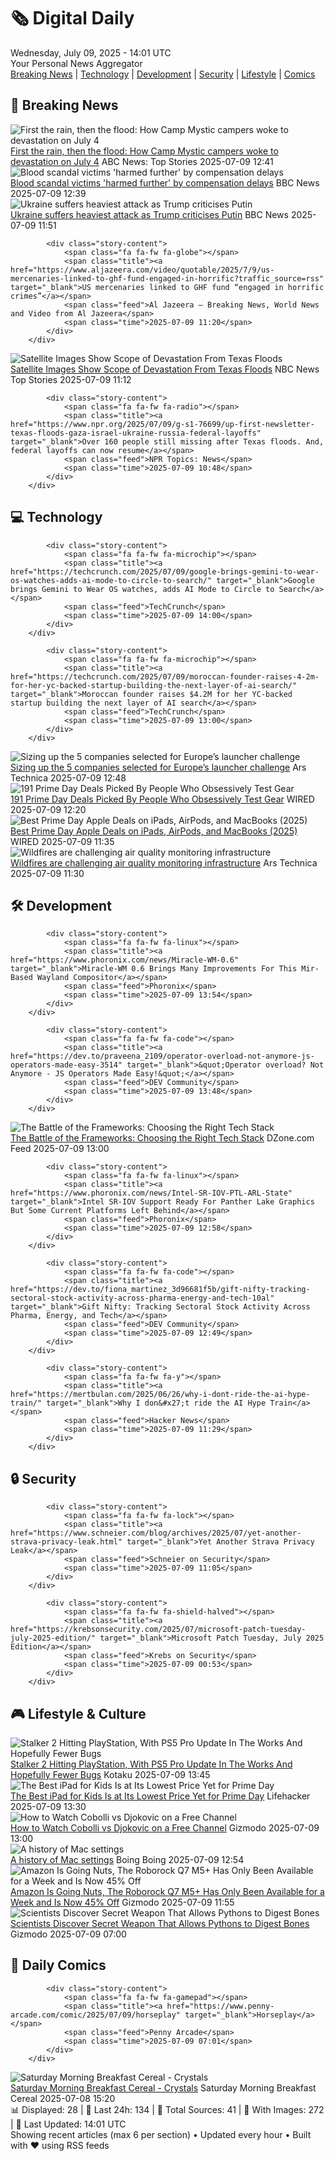 <!-- Processing 54 RSS feeds at 2025-07-09 14:01:34 UTC -->
<!-- Processing: Penny Arcade -->
<!-- Processing: Dilbert -->
<!-- Processing: Girl Genius -->
<!-- Processing: CNN Top Stories -->
<!-- Processing: CNN Breaking News -->
<!-- Processing: NPR News -->
<!-- Processing: ABC News Breaking -->
<!-- Processing: Sky News World -->
<!-- Processing: TechCrunch -->
<!-- Processing: Dev.to -->
<!-- Processing: Phoronix Linux News -->
<!-- Processing: OMG! Ubuntu -->
<!-- Processing: Linux.com -->
<!-- Processing: GitHub Blog -->
<!-- Processing: GitLab Blog -->
<!-- Processing: DZone -->
<!-- Processing: Martin Fowler -->
<!-- Processing: Lifehacker -->
<!-- Processing: Kotaku -->
<!-- Processing: Boing Boing -->
<!-- Processing: Krebs on Security -->
<!-- Processing: Schneier on Security -->
<!-- Generated 8 new posts out of 22 feeds processed -->
<div class="newspaper-header">
    <h1 class="newspaper-title">🗞️ Digital Daily</h1>
    <div class="newspaper-date">Wednesday, July 09, 2025 - 14:01 UTC</div>
    <div class="newspaper-subtitle">Your Personal News Aggregator</div>
</div>

<div class="newspaper-nav">
    <a href="#breaking">Breaking News</a> |
    <a href="#tech">Technology</a> |
    <a href="#dev">Development</a> |
    <a href="#security">Security</a> |
    <a href="#lifestyle">Lifestyle</a> |
    <a href="#webcomics">Comics</a>
</div>

<div class="news-section breaking-news" id="breaking">
<h2 class="section-header">🚨 Breaking News</h2>
<div class="stories-container">
<div class="story">
            <img src="https://s.abcnews.com/images/US/georgia-eloise-jones-abc-jef-250709_1752062361782_hpMain_4x3t_384.jpg" alt="First the rain, then the flood: How Camp Mystic campers woke to devastation on July 4" class="story-image" loading="lazy" onerror="this.style.display='none'">
            <div class="story-content">
                <span class="fa fa-fw fa-tv"></span>
                <span class="title"><a href="https://abcnews.go.com/US/rain-flood-camp-mystic-campers-woke-devastation-july/story?id=123601858" target="_blank">First the rain, then the flood: How Camp Mystic campers woke to devastation on July 4</a></span>
                <span class="feed">ABC News: Top Stories</span>
                <span class="time">2025-07-09 12:41</span>
            </div>
        </div>
<div class="story">
            <img src="https://ichef.bbci.co.uk/ace/standard/240/cpsprodpb/60ef/live/b20b4d50-5cb0-11f0-960d-e9f1088a89fe.jpg" alt="Blood scandal victims &#x27;harmed further&#x27; by compensation delays" class="story-image" loading="lazy" onerror="this.style.display='none'">
            <div class="story-content">
                <span class="fa fa-fw fa-flag"></span>
                <span class="title"><a href="https://www.bbc.com/news/articles/cd78zgj0wwdo" target="_blank">Blood scandal victims &#x27;harmed further&#x27; by compensation delays</a></span>
                <span class="feed">BBC News</span>
                <span class="time">2025-07-09 12:39</span>
            </div>
        </div>
<div class="story">
            <img src="https://ichef.bbci.co.uk/ace/standard/240/cpsprodpb/4144/live/d7e8f9c0-5cae-11f0-ae37-a7df7603ca40.jpg" alt="Ukraine suffers heaviest attack as Trump criticises Putin" class="story-image" loading="lazy" onerror="this.style.display='none'">
            <div class="story-content">
                <span class="fa fa-fw fa-earth-americas"></span>
                <span class="title"><a href="https://www.bbc.com/news/articles/c2k19q4j07zo" target="_blank">Ukraine suffers heaviest attack as Trump criticises Putin</a></span>
                <span class="feed">BBC News</span>
                <span class="time">2025-07-09 11:51</span>
            </div>
        </div>
<div class="story">
            
            <div class="story-content">
                <span class="fa fa-fw fa-globe"></span>
                <span class="title"><a href="https://www.aljazeera.com/video/quotable/2025/7/9/us-mercenaries-linked-to-ghf-fund-engaged-in-horrific?traffic_source=rss" target="_blank">US mercenaries linked to GHF fund “engaged in horrific crimes”</a></span>
                <span class="feed">Al Jazeera – Breaking News, World News and Video from Al Jazeera</span>
                <span class="time">2025-07-09 11:20</span>
            </div>
        </div>
<div class="story">
            <img src="https://media-cldnry.s-nbcnews.com/image/upload/t_fit_1500w/mpx/2704722219/2025_07/1752059534573_tdy_news_7a_chesky_texas_250709_1920x1080-vie21z.jpg" alt="Satellite Images Show Scope of Devastation From Texas Floods" class="story-image" loading="lazy" onerror="this.style.display='none'">
            <div class="story-content">
                <span class="fa fa-fw fa-broadcast-tower"></span>
                <span class="title"><a href="https://www.today.com/video/floods-in-texas-scale-of-devastation-comes-into-focus-242923077644" target="_blank">Satellite Images Show Scope of Devastation From Texas Floods</a></span>
                <span class="feed">NBC News Top Stories</span>
                <span class="time">2025-07-09 11:12</span>
            </div>
        </div>
<div class="story">
            
            <div class="story-content">
                <span class="fa fa-fw fa-radio"></span>
                <span class="title"><a href="https://www.npr.org/2025/07/09/g-s1-76699/up-first-newsletter-texas-floods-gaza-israel-ukraine-russia-federal-layoffs" target="_blank">Over 160 people still missing after Texas floods. And, federal layoffs can now resume</a></span>
                <span class="feed">NPR Topics: News</span>
                <span class="time">2025-07-09 10:48</span>
            </div>
        </div>
</div>
</div>
<div class="news-section tech-news" id="tech">
<h2 class="section-header">💻 Technology</h2>
<div class="stories-container">
<div class="story">
            
            <div class="story-content">
                <span class="fa fa-fw fa-microchip"></span>
                <span class="title"><a href="https://techcrunch.com/2025/07/09/google-brings-gemini-to-wear-os-watches-adds-ai-mode-to-circle-to-search/" target="_blank">Google brings Gemini to Wear OS watches, adds AI Mode to Circle to Search</a></span>
                <span class="feed">TechCrunch</span>
                <span class="time">2025-07-09 14:00</span>
            </div>
        </div>
<div class="story">
            
            <div class="story-content">
                <span class="fa fa-fw fa-microchip"></span>
                <span class="title"><a href="https://techcrunch.com/2025/07/09/moroccan-founder-raises-4-2m-for-her-yc-backed-startup-building-the-next-layer-of-ai-search/" target="_blank">Moroccan founder raises $4.2M for her YC-backed startup building the next layer of AI search</a></span>
                <span class="feed">TechCrunch</span>
                <span class="time">2025-07-09 13:00</span>
            </div>
        </div>
<div class="story">
            <img src="https://cdn.arstechnica.net/wp-content/uploads/2025/07/LOW-RES_Spectrum-Lift-off-c-Isar-Aerospace-Brady-Kenniston-NASASpaceflight.com-2-500x500.jpg" alt="Sizing up the 5 companies selected for Europe’s launcher challenge" class="story-image" loading="lazy" onerror="this.style.display='none'">
            <div class="story-content">
                <span class="fa fa-fw fa-cog"></span>
                <span class="title"><a href="https://arstechnica.com/space/2025/07/sizing-up-the-5-companies-selected-for-europes-launcher-challenge/" target="_blank">Sizing up the 5 companies selected for Europe’s launcher challenge</a></span>
                <span class="feed">Ars Technica</span>
                <span class="time">2025-07-09 12:48</span>
            </div>
        </div>
<div class="story">
            <img src="https://media.wired.com/photos/686d4cbdffcb274e31f3ae3f/master/pass/Absolute%20Best%20Deals.png" alt="191 Prime Day Deals Picked By People Who Obsessively Test Gear" class="story-image" loading="lazy" onerror="this.style.display='none'">
            <div class="story-content">
                <span class="fa fa-fw fa-bolt"></span>
                <span class="title"><a href="https://www.wired.com/story/best-amazon-prime-deals-july-2025-1/" target="_blank">191 Prime Day Deals Picked By People Who Obsessively Test Gear</a></span>
                <span class="feed">WIRED</span>
                <span class="time">2025-07-09 12:20</span>
            </div>
        </div>
<div class="story">
            <img src="https://media.wired.com/clips/686b639b38087d19315e9e5b/master/pass/4-%20Apple%20Deals.mp4" alt="Best Prime Day Apple Deals on iPads, AirPods, and MacBooks (2025)" class="story-image" loading="lazy" onerror="this.style.display='none'">
            <div class="story-content">
                <span class="fa fa-fw fa-bolt"></span>
                <span class="title"><a href="https://www.wired.com/story/prime-day-apple-deals-2025-1/" target="_blank">Best Prime Day Apple Deals on iPads, AirPods, and MacBooks (2025)</a></span>
                <span class="feed">WIRED</span>
                <span class="time">2025-07-09 11:35</span>
            </div>
        </div>
<div class="story">
            <img src="https://cdn.arstechnica.net/wp-content/uploads/2023/06/GettyImages-1258495344-500x500.jpg" alt="Wildfires are challenging air quality monitoring infrastructure" class="story-image" loading="lazy" onerror="this.style.display='none'">
            <div class="story-content">
                <span class="fa fa-fw fa-cog"></span>
                <span class="title"><a href="https://arstechnica.com/science/2025/07/wildfires-are-challenging-air-quality-monitoring-infrastructure/" target="_blank">Wildfires are challenging air quality monitoring infrastructure</a></span>
                <span class="feed">Ars Technica</span>
                <span class="time">2025-07-09 11:30</span>
            </div>
        </div>
</div>
</div>
<div class="news-section dev-news" id="dev">
<h2 class="section-header">🛠️ Development</h2>
<div class="stories-container">
<div class="story">
            
            <div class="story-content">
                <span class="fa fa-fw fa-linux"></span>
                <span class="title"><a href="https://www.phoronix.com/news/Miracle-WM-0.6" target="_blank">Miracle-WM 0.6 Brings Many Improvements For This Mir-Based Wayland Compositor</a></span>
                <span class="feed">Phoronix</span>
                <span class="time">2025-07-09 13:54</span>
            </div>
        </div>
<div class="story">
            
            <div class="story-content">
                <span class="fa fa-fw fa-code"></span>
                <span class="title"><a href="https://dev.to/praveena_2109/operator-overload-not-anymore-js-operators-made-easy-3514" target="_blank">&quot;Operator overload? Not Anymore - JS Operators Made Easy!&quot;</a></span>
                <span class="feed">DEV Community</span>
                <span class="time">2025-07-09 13:48</span>
            </div>
        </div>
<div class="story">
            <img src="https://dz2cdn1.dzone.com/thumbnail?fid=18501643&w=600" alt="The Battle of the Frameworks: Choosing the Right Tech Stack" class="story-image" loading="lazy" onerror="this.style.display='none'">
            <div class="story-content">
                <span class="fa fa-fw fa-newspaper"></span>
                <span class="title"><a href="https://dzone.com/articles/how-to-choose-the-right-tech-stack" target="_blank">The Battle of the Frameworks: Choosing the Right Tech Stack</a></span>
                <span class="feed">DZone.com Feed</span>
                <span class="time">2025-07-09 13:00</span>
            </div>
        </div>
<div class="story">
            
            <div class="story-content">
                <span class="fa fa-fw fa-linux"></span>
                <span class="title"><a href="https://www.phoronix.com/news/Intel-SR-IOV-PTL-ARL-State" target="_blank">Intel SR-IOV Support Ready For Panther Lake Graphics But Some Current Platforms Left Behind</a></span>
                <span class="feed">Phoronix</span>
                <span class="time">2025-07-09 12:58</span>
            </div>
        </div>
<div class="story">
            
            <div class="story-content">
                <span class="fa fa-fw fa-code"></span>
                <span class="title"><a href="https://dev.to/fiona_martinez_3d96681f5b/gift-nifty-tracking-sectoral-stock-activity-across-pharma-energy-and-tech-10al" target="_blank">Gift Nifty: Tracking Sectoral Stock Activity Across Pharma, Energy, and Tech</a></span>
                <span class="feed">DEV Community</span>
                <span class="time">2025-07-09 12:49</span>
            </div>
        </div>
<div class="story">
            
            <div class="story-content">
                <span class="fa fa-fw fa-y"></span>
                <span class="title"><a href="https://mertbulan.com/2025/06/26/why-i-dont-ride-the-ai-hype-train/" target="_blank">Why I don&#x27;t ride the AI Hype Train</a></span>
                <span class="feed">Hacker News</span>
                <span class="time">2025-07-09 11:29</span>
            </div>
        </div>
</div>
</div>
<div class="news-section security-news" id="security">
<h2 class="section-header">🔒 Security</h2>
<div class="stories-container">
<div class="story">
            
            <div class="story-content">
                <span class="fa fa-fw fa-lock"></span>
                <span class="title"><a href="https://www.schneier.com/blog/archives/2025/07/yet-another-strava-privacy-leak.html" target="_blank">Yet Another Strava Privacy Leak</a></span>
                <span class="feed">Schneier on Security</span>
                <span class="time">2025-07-09 11:05</span>
            </div>
        </div>
<div class="story">
            
            <div class="story-content">
                <span class="fa fa-fw fa-shield-halved"></span>
                <span class="title"><a href="https://krebsonsecurity.com/2025/07/microsoft-patch-tuesday-july-2025-edition/" target="_blank">Microsoft Patch Tuesday, July 2025 Edition</a></span>
                <span class="feed">Krebs on Security</span>
                <span class="time">2025-07-09 00:53</span>
            </div>
        </div>
</div>
</div>
<div class="news-section lifestyle-news" id="lifestyle">
<h2 class="section-header">🎮 Lifestyle & Culture</h2>
<div class="stories-container">
<div class="story">
            <img src="https://i.kinja-img.com/image/upload/c_fit,q_80,w_636/339279990b482976f5dd58f5292330b4.jpg" alt="Stalker 2 Hitting PlayStation, With PS5 Pro Update In The Works And Hopefully Fewer Bugs" class="story-image" loading="lazy" onerror="this.style.display='none'">
            <div class="story-content">
                <span class="fa fa-fw fa-gamepad"></span>
                <span class="title"><a href="https://kotaku.com/stalker-2-ps5-pro-patch-bugs-xbox-release-date-1851785879" target="_blank">Stalker 2 Hitting PlayStation, With PS5 Pro Update In The Works And Hopefully Fewer Bugs</a></span>
                <span class="feed">Kotaku</span>
                <span class="time">2025-07-09 13:45</span>
            </div>
        </div>
<div class="story">
            <img src="https://lifehacker.com/imagery/articles/01JZPRXFFBR443RNCVSJXMVJ8J/hero-image.jpg" alt="The Best iPad for Kids Is at Its Lowest Price Yet for Prime Day" class="story-image" loading="lazy" onerror="this.style.display='none'">
            <div class="story-content">
                <span class="fa fa-fw fa-life-ring"></span>
                <span class="title"><a href="https://lifehacker.com/tech/the-best-ipad-for-kids-prime-day-2025?utm_medium=RSS" target="_blank">The Best iPad for Kids Is at Its Lowest Price Yet for Prime Day</a></span>
                <span class="feed">Lifehacker</span>
                <span class="time">2025-07-09 13:30</span>
            </div>
        </div>
<div class="story">
            <img src="https://gizmodo.com/app/uploads/2025/07/Cobolli-vs-Djokovic-Live-Stream-Free-Channel.jpg" alt="How to Watch Cobolli vs Djokovic on a Free Channel" class="story-image" loading="lazy" onerror="this.style.display='none'">
            <div class="story-content">
                <span class="fa fa-fw fa-computer"></span>
                <span class="title"><a href="https://gizmodo.com/how-to-watch-cobolli-vs-djokovic-on-a-free-channel-2000626469" target="_blank">How to Watch Cobolli vs Djokovic on a Free Channel</a></span>
                <span class="feed">Gizmodo</span>
                <span class="time">2025-07-09 13:00</span>
            </div>
        </div>
<div class="story">
            <img src="https://i0.wp.com/boingboing.net/wp-content/uploads/2025/07/Macintosh-control-panel.png?fit=512%2C342&amp;quality=55&amp;ssl=1" alt="A history of Mac settings" class="story-image" loading="lazy" onerror="this.style.display='none'">
            <div class="story-content">
                <span class="fa fa-fw fa-arrow-right"></span>
                <span class="title"><a href="https://boingboing.net/2025/07/09/a-history-of-mac-settings.html" target="_blank">A history of Mac settings</a></span>
                <span class="feed">Boing Boing</span>
                <span class="time">2025-07-09 12:54</span>
            </div>
        </div>
<div class="story">
            <img src="https://gizmodo.com/app/uploads/2025/07/roborock-q7-m5plus.jpg" alt="Amazon Is Going Nuts, The Roborock Q7 M5+ Has Only Been Available for a Week and Is Now 45% Off" class="story-image" loading="lazy" onerror="this.style.display='none'">
            <div class="story-content">
                <span class="fa fa-fw fa-computer"></span>
                <span class="title"><a href="https://gizmodo.com/amazon-is-going-nuts-the-roborock-q7-m5-has-only-been-available-for-a-week-and-is-now-45-off-2000626460" target="_blank">Amazon Is Going Nuts, The Roborock Q7 M5+ Has Only Been Available for a Week and Is Now 45% Off</a></span>
                <span class="feed">Gizmodo</span>
                <span class="time">2025-07-09 11:55</span>
            </div>
        </div>
<div class="story">
            <img src="https://gizmodo.com/app/uploads/2025/07/burmese-python.jpg" alt="Scientists Discover Secret Weapon That Allows Pythons to Digest Bones" class="story-image" loading="lazy" onerror="this.style.display='none'">
            <div class="story-content">
                <span class="fa fa-fw fa-computer"></span>
                <span class="title"><a href="https://gizmodo.com/scientists-discover-secret-weapon-that-allows-pythons-to-digest-bones-2000626079" target="_blank">Scientists Discover Secret Weapon That Allows Pythons to Digest Bones</a></span>
                <span class="feed">Gizmodo</span>
                <span class="time">2025-07-09 07:00</span>
            </div>
        </div>
</div>
</div>
<div class="news-section webcomics-section" id="webcomics">
<h2 class="section-header">🎨 Daily Comics</h2>
<div class="stories-container">
<div class="story">
            
            <div class="story-content">
                <span class="fa fa-fw fa-gamepad"></span>
                <span class="title"><a href="https://www.penny-arcade.com/comic/2025/07/09/horseplay" target="_blank">Horseplay</a></span>
                <span class="feed">Penny Arcade</span>
                <span class="time">2025-07-09 07:01</span>
            </div>
        </div>
<div class="story">
            <img src="https://www.smbc-comics.com/comics/1751598495-20250708.png" alt="Saturday Morning Breakfast Cereal - Crystals" class="story-image" loading="lazy" onerror="this.style.display='none'">
            <div class="story-content">
                <span class="fa fa-fw fa-smile"></span>
                <span class="title"><a href="https://www.smbc-comics.com/comic/crystals" target="_blank">Saturday Morning Breakfast Cereal - Crystals</a></span>
                <span class="feed">Saturday Morning Breakfast Cereal</span>
                <span class="time">2025-07-08 15:20</span>
            </div>
        </div>
</div>
</div>

<div class="newspaper-footer">
    <div class="stats">
        📊 Displayed: 28 | 📅 Last 24h: 134 | 📡 Total Sources: 41 | 📸 With Images: 272 |
        🔄 Last Updated: 14:01 UTC
    </div>
    <div class="footer-note">
        Showing recent articles (max 6 per section) • Updated every hour • Built with ❤️ using RSS feeds
    </div>
</div>
